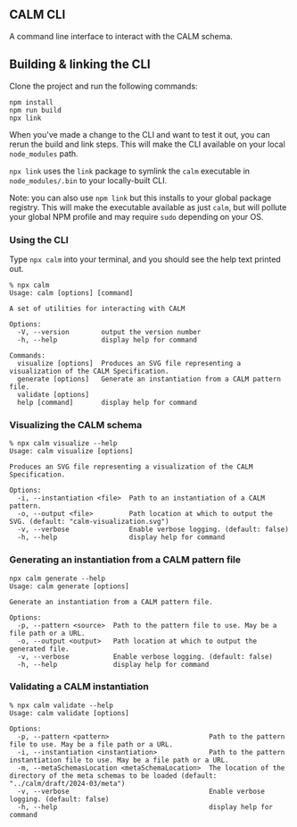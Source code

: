 ## CALM CLI
A command line interface to interact with the CALM schema.

## Building & linking the CLI

Clone the project and run the following commands:

```shell
npm install
npm run build
npx link
```

When you've made a change to the CLI and want to test it out, you can rerun the build and link steps.
This will make the CLI available on your local `node_modules` path.

`npx link` uses the `link` package to symlink the `calm` executable in `node_modules/.bin` to your locally-built CLI.

Note: you can also use `npm link` but this installs to your global package registry.
This will make the executable available as just `calm`, but will pollute your global NPM profile and may require `sudo` depending on your OS.

### Using the CLI
Type `npx calm` into your terminal, and you should see the help text printed out.

```shell
% npx calm
Usage: calm [options] [command]

A set of utilities for interacting with CALM

Options:
  -V, --version        output the version number
  -h, --help           display help for command

Commands:
  visualize [options]  Produces an SVG file representing a visualization of the CALM Specification.
  generate [options]   Generate an instantiation from a CALM pattern file.
  validate [options]
  help [command]       display help for command
```

### Visualizing the CALM schema
```shell
% npx calm visualize --help
Usage: calm visualize [options]

Produces an SVG file representing a visualization of the CALM Specification.

Options:
  -i, --instantiation <file>  Path to an instantiation of a CALM pattern.
  -o, --output <file>         Path location at which to output the SVG. (default: "calm-visualization.svg")
  -v, --verbose               Enable verbose logging. (default: false)
  -h, --help                  display help for command
```

### Generating an instantiation from a CALM pattern file
```shell
npx calm generate --help 
Usage: calm generate [options]

Generate an instantiation from a CALM pattern file.

Options:
  -p, --pattern <source>  Path to the pattern file to use. May be a file path or a URL.
  -o, --output <output>   Path location at which to output the generated file.
  -v, --verbose           Enable verbose logging. (default: false)
  -h, --help              display help for command
```

### Validating a CALM instantiation
```shell
% npx calm validate --help 
Usage: calm validate [options]

Options:
  -p, --pattern <pattern>                         Path to the pattern file to use. May be a file path or a URL.
  -i, --instantiation <instantiation>             Path to the pattern instantiation file to use. May be a file path or a URL.
  -m, --metaSchemasLocation <metaSchemaLocation>  The location of the directory of the meta schemas to be loaded (default: "../calm/draft/2024-03/meta")
  -v, --verbose                                   Enable verbose logging. (default: false)
  -h, --help                                      display help for command

```